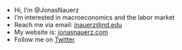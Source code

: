 - Hi, I’m @JonasNauerz
- I’m interested in macroeconomics and the labor market
- Reach me via email: jnauerz@nd.edu
- My website is: [jonasnauerz.com](https://www.jonasnauerz.com)
- Follow me on [Twitter](https://twitter.com/JonasNauerz) 

<!---
JonasNauerz/JonasNauerz is a ✨ special ✨ repository because its `README.md` (this file) appears on your GitHub profile.
You can click the Preview link to take a look at your changes.
--->

